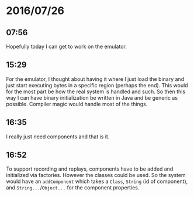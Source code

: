 # 2016/07/26

## 07:56

Hopefully today I can get to work on the emulator.

## 15:29

For the emulator, I thought about having it where I just load the binary and
just start executing bytes in a specific region (perhaps the end). This would
for the most part be how the real system is handled and such. So then this
way I can have binary initialization be written in Java and be generic as
possible. Compiler magic would handle most of the things.

## 16:35

I really just need components and that is it.

## 16:52

To support recording and replays, components have to be added and initialized
via factories. However the classes could be used. So the system would have an
`addComponent` which takes a `Class`, `String` (id of component), and
`String...`/`Object...` for the component properties.

